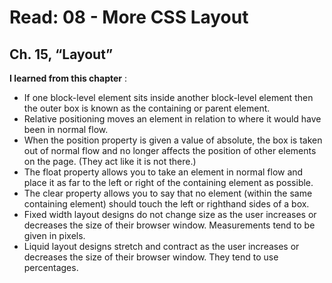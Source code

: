 # Read: 08 - More CSS Layout

## Ch. 15, “Layout”

**I learned from this chapter** : 
* If one block-level element sits inside another block-level element then the outer box is known as the containing or parent element.
* Relative positioning moves an element in relation to where it would have been in normal flow.
* When the position property is given a value of absolute, the box is taken out of normal flow and no longer affects the
position of other elements on the page. (They act like it is not there.)
* The float property allows you to take an element in normal flow and place it as far to the left or right of the containing
element as possible.
* The clear property allows you to say that no element (within the same containing element) should touch the left or righthand
sides of a box. 
* Fixed width layout designs do not change size as the user increases or decreases the size of their browser window.
Measurements tend to be given in pixels.
* Liquid layout designs stretch and contract as the user increases or decreases the size of their browser
window. They tend to use percentages.
